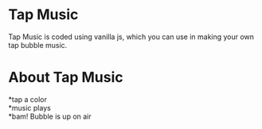 <h1><a id="Tap_Music_0"></a>Tap Music</h1>
<p>Tap Music is coded using vanilla js, which you can use in making your own tap bubble music.</p>
<h1><a id="About_Tap_Music_5"></a>About Tap Music</h1>
<p>*tap a color<br>
*music plays<br>
*bam! Bubble is up on air</p>
